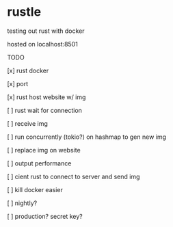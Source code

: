 # rustle

testing out rust with docker

hosted on localhost:8501

TODO

[x] rust docker

[x] port

[x] rust host website w/ img

[ ] rust wait for connection

[ ] receive img

[ ] run concurrently (tokio?) on hashmap to gen new img

[ ] replace img on website

[ ] output performance

[ ] cient rust to connect to server and send img

[ ] kill docker easier

[ ] nightly?

[ ] production? secret key?
